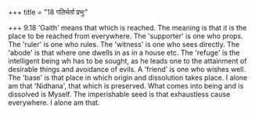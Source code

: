 +++
title = "18 गतिर्भर्ता प्रभुः"

+++
9.18 'Gaith' means that which is reached. The meaning is that it is the
place to be reached from everywhere. The 'supporter' is one who props.
The 'ruler' is one who rules. The 'witness' is one who sees directly.
The 'abode' is that where one dwells in as in a house etc. The 'refuge'
is the intelligent being wh has to be sought, as he leads one to the
attainment of desirable things and avoidance of evils. A 'friend' is one
who wishes well. The 'base' is that place in which origin and
dissolution takes place. I alone am that 'Nidhana', that which is
preserved. What comes into being and is dissolved is Myself. The
imperishable seed is that exhaustless cause everywhere. I alone am that.
